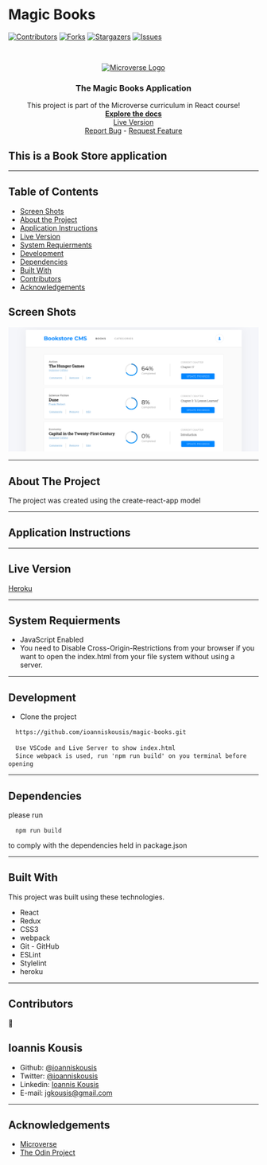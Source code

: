 # Magic Books

<!--
*** Thanks for checking out this README Template. If you have a suggestion that would
*** make this better, please fork the repo and create a pull request or simply open
*** an issue with the tag "enhancement".
*** Thanks again! Now go create something AMAZING! :D
-->

<!-- PROJECT SHIELDS -->
<!--
*** I'm using markdown "reference style" links for readability.
*** Reference links are enclosed in brackets [ ] instead of parentheses ( ).
*** See the bottom of this document for the declaration of the reference variables
*** for contributors-url, forks-url, etc. This is an optional, concise syntax you may use.
*** https://www.markdownguide.org/basic-syntax/#reference-style-links
-->

[![Contributors][contributors-shield]][contributors-url]
[![Forks][forks-shield]][forks-url]
[![Stargazers][stars-shield]][stars-url]
[![Issues][issues-shield]][issues-url]

<!-- PROJECT LOGO -->
<br />
<p align="center">
  <a href="https://github.com/ioanniskousis/magic-books">
    <img src="src/images/microverse.png" alt="Microverse Logo" width="80" height="80">
  </a>
  
  <h3 align="center">The Magic Books Application</h3>
  
  <p align="center">
    This project is part of the Microverse curriculum in React course!
    <br />
    <a href="https://github.com/ioanniskousis/magic-books"><strong>Explore the docs</strong></a>
    <br />
    <a href="https://magic-books-jgk.herokuapp.com">Live Version</a>
    <br />
    <a href="https://github.com/ioanniskousis/magic-books/issues">Report Bug</a>
    <span> - </span>
    <a href="https://github.com/ioanniskousis/magic-books/issues">Request Feature</a>
  </p>
</p>

## This is a Book Store application

<hr />

<!-- TABLE OF CONTENTS -->

## Table of Contents

- [Screen Shots](#screen-shots)
- [About the Project](#about-the-project)
- [Application Instructions](#application-instructions)
- [Live Version](#live-version)
- [System Requierments](#system-requierments)
- [Development](#development)
- [Dependencies](#dependencies)
- [Built With](#built-with)
- [Contributors](#contributors)
- [Acknowledgements](#acknowledgements)

## Screen Shots

<img src="./src/resources/images/magic-books.png" alt="magic-books.png">
<hr />

<!-- ABOUT THE PROJECT -->

## About The Project

The project was created using the create-react-app model

<hr/>

<!-- ABOUT THE PROJECT -->

## Application Instructions

<hr/>

## Live Version

[Heroku](https://magic-books-jgk.herokuapp.com)

<hr/>

## System Requierments

- JavaScript Enabled
- You need to Disable Cross-Origin-Restrictions from your browser if you want to open the index.html from your file system without using a server.

<hr/>

## Development

- Clone the project

```
  https://github.com/ioanniskousis/magic-books.git

  Use VSCode and Live Server to show index.html
  Since webpack is used, run 'npm run build' on you terminal before opening
```

<hr/>

## Dependencies

please run

```
  npm run build
```

to comply with the dependencies held in package.json

<hr/>

## Built With

This project was built using these technologies.

- React
- Redux
- CSS3
- webpack
- Git - GitHub
- ESLint
- Stylelint
- heroku

<hr/>

<!-- CONTACT -->

## Contributors

:bust_in_silhouette:
​

## Ioannis Kousis

- Github: [@ioanniskousis](https://github.com/ioanniskousis)
- Twitter: [@ioanniskousis](https://twitter.com/ioanniskousis)
- Linkedin: [Ioannis Kousis](https://www.linkedin.com/in/jgkousis)
- E-mail: jgkousis@gmail.com
​
<hr/>
<!-- ACKNOWLEDGEMENTS -->

## Acknowledgements

- [Microverse](https://www.microverse.org/)
- [The Odin Project](https://www.theodinproject.com/)

<!-- MARKDOWN LINKS & IMAGES -->
<!-- https://www.markdownguide.org/basic-syntax/#reference-style-links -->

[contributors-shield]: https://img.shields.io/github/contributors/ioanniskousis/magic-books.svg?style=flat-square
[contributors-url]: https://github.com/ioanniskousis/magic-books/graphs/contributors
[forks-shield]: https://img.shields.io/github/forks/ioanniskousis/magic-books.svg?style=flat-square
[forks-url]: https://github.com/ioanniskousis/magic-books/network/members
[stars-shield]: https://img.shields.io/github/stars/ioanniskousis/magic-books.svg?style=flat-square
[stars-url]: https://github.com/ioanniskousis/magic-books/stargazers
[issues-shield]: https://img.shields.io/github/issues/ioanniskousis/magic-books.svg?style=flat-square
[issues-url]: https://github.com/ioanniskousis/magic-books/issues
